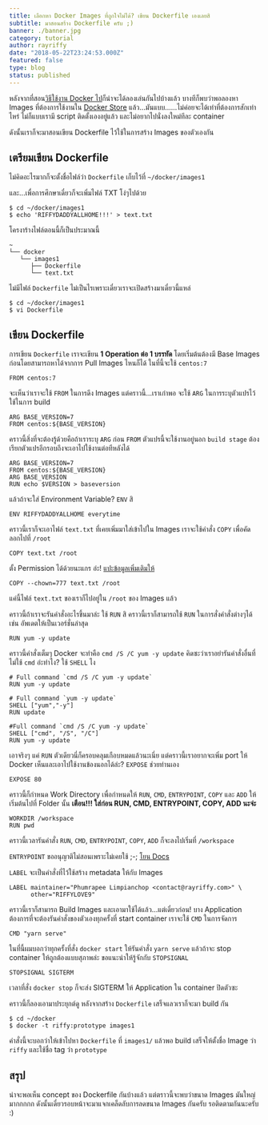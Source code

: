 ```yaml
---
title: เลือกหา Docker Images ที่ถูกใจไม่ได้? เขียน Dockerfile เองเลยสิ
subtitle: มาสอนสร้าง Dockerfile ครับ ;)
banner: ./banner.jpg
category: tutorial
author: rayriffy
date: "2018-05-22T23:24:53.000Z"
featured: false
type: blog
status: published
---
```


หลังจากที่สอน[วิธีใช้งาน Docker ไป](https://blog.rayriffy.com/docker-beginner-guide)ก็น่าจะได้ลองเล่นกันไปบ้างแล้ว บางทีก็พบว่าพอลองหา Images ที่ต้องการใช้งานใน [Docker Store](https://store.docker.com/) แล้ว...มันแบบ......ไม่ค่อยจะได้เท่าที่ต้องการสักเท่าไหร่ ไม่ก็แบบเรามี script ติดตั้งเองอยู่แล้ว และไม่อยากไปนั่งลงใหม่ทีละ container

ดังนั้นเราก็จะมาสอนเขียน Dockerfile ไว้ใช้ในการสร้าง Images ของตัวเองกัน

## เตรียมเขียน Dockerfile

ไม่คิดอะไรมากก็จะตั้งชื่อไฟล์ว่า `Dockerfile` เก็บไว้ที่ `~/docker/images1`

และ...เพื่อการศึกษาเดี๋ยวก็จะเพิ่มไฟล์ TXT โง่ๆไปด้วย

```
$ cd ~/docker/images1
$ echo 'RIFFYDADDYALLHOME!!!' > text.txt
```

โครงาร้างไฟล์ตอนนี้ก็เป็นประมาณนี้

```
~
└── docker
   └── images1
      ├── Dockerfile
      └── text.txt
```

ไม่มีไฟล์ `Dockerfile` ไม่เป็นไรเพราะเดี๋ยวเราจะเปิดสร้างมาเดี๋ยวนี้แหล่

```
$ cd ~/docker/images1
$ vi Dockerfile
```

## เขียน Dockerfile

การเขียน `Dockerfile` เราจะเขียน **1 Operation ต่อ 1 บรรทัด** โดยเริ่มต้นต้องมี Base Images ก่อนโดยสามารถหาได้จากการ Pull Images ไหนก็ได้ ในที่นี้จะใช้ `centos:7`

```
FROM centos:7
```
 จะเห็นว่าเราจะใช้ `FROM` ในการดึง Images แต่คราวนี้...เราเก๋าพอ จะใช้ `ARG` ในการระบุตัวแปรไว้ใช้ในการ build

```
ARG BASE_VERSION=7
FROM centos:${BASE_VERSION}
```

คราวนี้สิ่งที่จะต้องรู้ด้วยคือถ้าเราระบุ `ARG` ก่อน `FROM` ตัวแปรนี้จะใช้งานอยู่นอก `build stage` ต้องเรียกตัวแปรอีกรอบถึงจะเอาไปใช้งานต่อทีหลังได้

```
ARG BASE_VERSION=7
FROM centos:${BASE_VERSION}
ARG BASE_VERSION
RUN echo $VERSION > baseversion
```

แล้วถ้าจะใส่ Environment Variable? `ENV` สิ

```
ENV RIFFYDADDYALLHOME everytime
```

คราวนี้เราก็จะเอาไฟล์ `text.txt` ที่เคยเพิ่มมาใส่เข้าไปใน Images เราจะใช้คำสั่ง `COPY` เพื่อคัดลอกไปที่ `/root`

```
COPY text.txt /root
```

ตั้ง Permission ได้ด้วยนะแกร อ่ะ! [แปะข้อมูลเพิ่มเติมให้](https://docs.docker.com/engine/reference/builder/#copy)

```
COPY --chown=777 text.txt /root
```

แค่นี้ไฟล์ `text.txt` ของเราก็ไปอยู่ใน `/root` ของ Images แล้ว

คราวนี้ถ้าเราจะรันคำสั่งอะไรขึ้นมาล่ะ ใช้ `RUN` สิ คราวนี้เราก็สามารถใช้ `RUN` ในการสั่งคำสั่งต่างๆได้ เช่น อัพเดตให้เป็นเวอร์ชั่นล่าสุด

```
RUN yum -y update
```

คราวนี้คำสั่งเต็มๆ Docker จะทำคือ `cmd /S /C yum -y update` คิดซะว่าเราอย่ารันคำสั่งอื่นที่ไม่ใช้ `cmd` อ่ะทำไง? ใช้ `SHELL` ไง

```
# Full command `cmd /S /C yum -y update`
RUN yum -y update

# Full command `yum -y update`
SHELL ["yum","-y"]
RUN update

#Full command `cmd /S /C yum -y update`
SHELL ["cmd", "/S", "/C"]
RUN yum -y update
```

เอาจริงๆ แค่ `RUN` ตัวเดียวนี่ก็ครอบคลุมเกือบหมดแล้วนะเนี่ย แต่คราวนี้เราอยากจะเพิ่ม port ให้ Docker เห็นและเอาไปใช้งานข้องนอกได้ล่ะ? `EXPOSE` ช่วยท่านเอง

```
EXPOSE 80
```

คราวนี้ก็กำหนด Work Directory เพื่อกำหนดให้ `RUN`, `CMD`, `ENTRYPOINT`, `COPY` และ `ADD` ให้เริ่มต้นไปที่ Folder นั้น **เตือน!!! ใส่ก่อน RUN, CMD, ENTRYPOINT, COPY, ADD นะจ่ะ**

```
WORKDIR /workspace
RUN pwd
```

คราวนี้เวลารันคำสั่ง `RUN`, `CMD`, `ENTRYPOINT`, `COPY`, `ADD` ก็จะลงไปเริ่มที่ `/workspace`

`ENTRYPOINT` ขออนุญาติไม่สอนเพราะไม่เคยใช้ ;-; [โยน Docs](https://docs.docker.com/engine/reference/builder/#entrypoint)

`LABEL` จะเป็นคำสั่งที่ไว้ใช้สร้าง metadata ให้กับ Images

```
LABEL maintainer="Phumrapee Limpianchop <contact@rayriffy.com>" \
      other="RIFFYLOVE9"
```

คราวนี้เราก็สามารถ Build Images และเอามาใช้ได้แล้ว...แต่เดี๋ยวก่อน! บาง Application ต้องการที่จะต้องรันคำสั่งของตัวเองทุกครั้งที่ start container เราจะใช้ `CMD` ในการจัดการ

```
CMD "yarn serve"
```

ในที่นี้ผมบอกว่าทุกครั้งที่สั่ง `docker start` ให้รันคำสั่ง `yarn serve` แล้วถ้าจะ stop container ให้ถูกต้องแบบสุภาพล่ะ ขอแนะนำให้รู้จักกับ `STOPSIGNAL`

```
STOPSIGNAL SIGTERM
```

เวลาที่สั่ง `docker stop` ก็จะส่ง SIGTERM ให้ Application ใน container ปิดตัวซะ

คราวนี้ก็ลองเอามาประยุกต์ดู หลังจากสร้าง `Dockerfile` เสร็จแลวเราก็จะมา build กัน

```
$ cd ~/docker
$ docker -t riffy:prototype images1
```

คำสั่งนี้จะบอกว่าให้เข้าไปหา `Dockerfile` ที่ `images1/` แล้วพอ build เสร็จให้ตั้งชื่อ Image ว่า `riffy` และใช้ชื่อ tag ว่า `prototype`

## สรุป

น่าจะพอเห็น concept ของ Dockerfile กันบ้างแล้ว แต่ตราวนี้จะพบว่าขนาด Images มันใหญ่มากกกกก ดังนั้นเดี๋ยวรอบหน้าจะมาแจกเคล็ดลับการลดขนาด Images กันครับ รอติดตามกันนะครับ :)